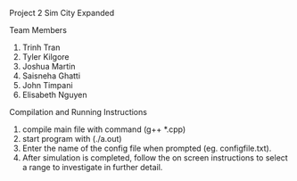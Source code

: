 Project 2 Sim City Expanded

Team Members
1. Trinh Tran
2. Tyler Kilgore
3. Joshua Martin
4. Saisneha Ghatti
5. John Timpani
6. Elisabeth Nguyen

Compilation and Running Instructions
1. compile main file with command (g++ *.cpp)
2. start program with (./a.out)
3. Enter the name of the config file when prompted (eg. configfile.txt).
4. After simulation is completed, follow the on screen instructions to select a range to investigate in further detail.
